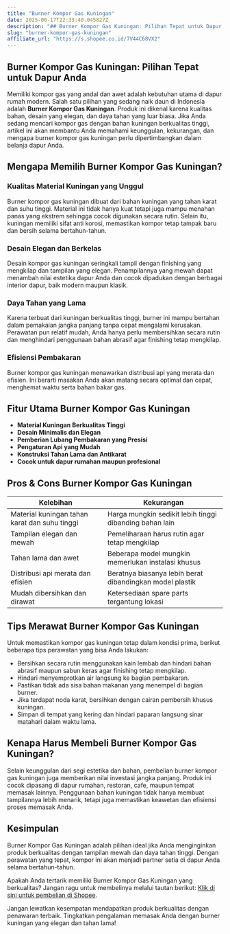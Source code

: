 ```yaml
---
title: "Burner Kompor Gas Kuningan"
date: 2025-06-17T22:33:40.045827Z
description: "## Burner Kompor Gas Kuningan: Pilihan Tepat untuk Dapur Anda..."
slug: "burner-kompor-gas-kuningan"
affiliate_url: "https://s.shopee.co.id/7V44C68VX2"
---
```

## Burner Kompor Gas Kuningan: Pilihan Tepat untuk Dapur Anda

Memiliki kompor gas yang andal dan awet adalah kebutuhan utama di dapur rumah modern. Salah satu pilihan yang sedang naik daun di Indonesia adalah **Burner Kompor Gas Kuningan**. Produk ini dikenal karena kualitas bahan, desain yang elegan, dan daya tahan yang luar biasa. Jika Anda sedang mencari kompor gas dengan bahan kuningan berkualitas tinggi, artikel ini akan membantu Anda memahami keunggulan, kekurangan, dan mengapa burner kompor gas kuningan perlu dipertimbangkan dalam belanja dapur Anda.

## Mengapa Memilih Burner Kompor Gas Kuningan?

### Kualitas Material Kuningan yang Unggul

Burner kompor gas kuningan dibuat dari bahan kuningan yang tahan karat dan suhu tinggi. Material ini tidak hanya kuat tetapi juga mampu menahan panas yang ekstrem sehingga cocok digunakan secara rutin. Selain itu, kuningan memiliki sifat anti korosi, memastikan kompor tetap tampak baru dan bersih selama bertahun-tahun.

### Desain Elegan dan Berkelas

Desain kompor gas kuningan seringkali tampil dengan finishing yang mengkilap dan tampilan yang elegan. Penampilannya yang mewah dapat menambah nilai estetika dapur Anda dan cocok dipadukan dengan berbagai interior dapur, baik modern maupun klasik.

### Daya Tahan yang Lama

Karena terbuat dari kuningan berkualitas tinggi, burner ini mampu bertahan dalam pemakaian jangka panjang tanpa cepat mengalami kerusakan. Perawatan pun relatif mudah, Anda hanya perlu membersihkan secara rutin dan menghindari penggunaan bahan abrasif agar finishing tetap mengkilap.

### Efisiensi Pembakaran

Burner kompor gas kuningan menawarkan distribusi api yang merata dan efisien. Ini berarti masakan Anda akan matang secara optimal dan cepat, menghemat waktu serta bahan bakar gas.

## Fitur Utama Burner Kompor Gas Kuningan

- **Material Kuningan Berkualitas Tinggi**  
- **Desain Minimalis dan Elegan**  
- **Pemberian Lubang Pembakaran yang Presisi**  
- **Pengaturan Api yang Mudah**  
- **Konstruksi Tahan Lama dan Antikarat**  
- **Cocok untuk dapur rumahan maupun profesional**  

## Pros & Cons Burner Kompor Gas Kuningan

| Kelebihan                                    | Kekurangan                                   |
|----------------------------------------------|----------------------------------------------|
| Material kuningan tahan karat dan suhu tinggi | Harga mungkin sedikit lebih tinggi dibanding bahan lain |
| Tampilan elegan dan mewah                   | Pemeliharaan harus rutin agar tetap mengkilap |
| Tahan lama dan awet                         | Beberapa model mungkin memerlukan instalasi khusus |
| Distribusi api merata dan efisien          | Beratnya biasanya lebih berat dibandingkan model plastik |
| Mudah dibersihkan dan dirawat               | Ketersediaan spare parts tergantung lokasi |

## Tips Merawat Burner Kompor Gas Kuningan

Untuk memastikan kompor gas kuningan tetap dalam kondisi prima, berikut beberapa tips perawatan yang bisa Anda lakukan:

- Bersihkan secara rutin menggunakan kain lembab dan hindari bahan abrasif maupun sabun keras agar finishing tetap mengkilap.
- Hindari menyemprotkan air langsung ke bagian pembakaran.
- Pastikan tidak ada sisa bahan makanan yang menempel di bagian burner.
- Jika terdapat noda karat, bersihkan dengan cairan pembersih khusus kuningan.
- Simpan di tempat yang kering dan hindari paparan langsung sinar matahari dalam waktu lama.

## Kenapa Harus Membeli Burner Kompor Gas Kuningan?

Selain keunggulan dari segi estetika dan bahan, pembelian burner kompor gas kuningan juga memberikan nilai investasi jangka panjang. Produk ini cocok dipasang di dapur rumahan, restoran, cafe, maupun tempat memasak lainnya. Penggunaan bahan kuningan tidak hanya membuat tampilannya lebih menarik, tetapi juga memastikan keawetan dan efisiensi proses memasak Anda.

## Kesimpulan

Burner Kompor Gas Kuningan adalah pilihan ideal jika Anda menginginkan produk berkualitas dengan tampilan mewah dan daya tahan tinggi. Dengan perawatan yang tepat, kompor ini akan menjadi partner setia di dapur Anda selama bertahun-tahun.

Apakah Anda tertarik memiliki Burner Kompor Gas Kuningan yang berkualitas? Jangan ragu untuk membelinya melalui tautan berikut: [Klik di sini untuk pembelian di Shopee](https://s.shopee.co.id/7V44C68VX2).

Jangan lewatkan kesempatan mendapatkan produk berkualitas dengan penawaran terbaik. Tingkatkan pengalaman memasak Anda dengan burner kuningan yang elegan dan tahan lama!